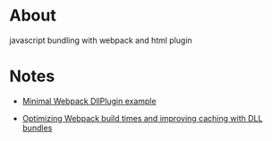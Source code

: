 # About
javascript bundling with webpack and html plugin

# Notes

- [Minimal Webpack DllPlugin example](https://gist.github.com/robertknight/058a194f45e77ff95fcd)

- [Optimizing Webpack build times and improving caching with DLL bundles](https://robertknight.github.io/posts/webpack-dll-plugins/)
